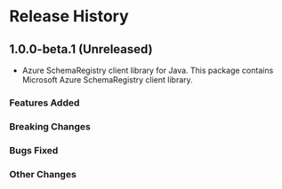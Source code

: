 # Release History

## 1.0.0-beta.1 (Unreleased)

- Azure SchemaRegistry client library for Java. This package contains Microsoft Azure SchemaRegistry client library.

### Features Added

### Breaking Changes

### Bugs Fixed

### Other Changes
